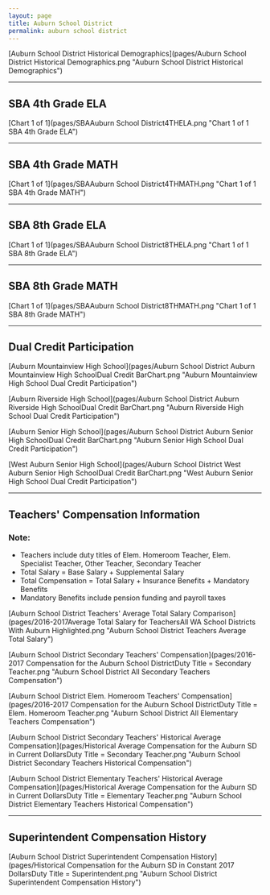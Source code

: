```yaml
---
layout: page
title: Auburn School District
permalink: auburn school district
---
```



[Auburn School District Historical Demographics](pages/Auburn School District Historical Demographics.png "Auburn School District Historical Demographics")

___

## SBA 4th Grade ELA

[Chart 1 of 1](pages/SBAAuburn School District4THELA.png "Chart 1 of 1 SBA 4th Grade ELA")


___

## SBA 4th Grade MATH

[Chart 1 of 1](pages/SBAAuburn School District4THMATH.png "Chart 1 of 1 SBA 4th Grade MATH")


___

## SBA 8th Grade ELA

[Chart 1 of 1](pages/SBAAuburn School District8THELA.png "Chart 1 of 1 SBA 8th Grade ELA")


___

## SBA 8th Grade MATH

[Chart 1 of 1](pages/SBAAuburn School District8THMATH.png "Chart 1 of 1 SBA 8th Grade MATH")


___

## Dual Credit Participation

[Auburn Mountainview High School](pages/Auburn School District Auburn Mountainview High SchoolDual Credit BarChart.png "Auburn Mountainview High School Dual Credit Participation")

[Auburn Riverside High School](pages/Auburn School District Auburn Riverside High SchoolDual Credit BarChart.png "Auburn Riverside High School Dual Credit Participation")

[Auburn Senior High School](pages/Auburn School District Auburn Senior High SchoolDual Credit BarChart.png "Auburn Senior High School Dual Credit Participation")

[West Auburn Senior High School](pages/Auburn School District West Auburn Senior High SchoolDual Credit BarChart.png "West Auburn Senior High School Dual Credit Participation")


___

## Teachers' Compensation Information
### Note:
- Teachers include duty titles of Elem. Homeroom Teacher, Elem. Specialist Teacher, Other Teacher, Secondary Teacher
- Total Salary = Base Salary + Supplemental Salary
- Total Compensation = Total Salary + Insurance Benefits + Mandatory Benefits
- Mandatory Benefits include pension funding and payroll taxes

[Auburn School District Teachers' Average Total Salary Comparison](pages/2016-2017Average Total Salary for TeachersAll WA School Districts With Auburn Highlighted.png "Auburn School District Teachers Average Total Salary")

[Auburn School District Secondary Teachers' Compensation](pages/2016-2017 Compensation for the Auburn School DistrictDuty Title = Secondary Teacher.png "Auburn School District All Secondary Teachers Compensation")

[Auburn School District Elem. Homeroom Teachers' Compensation](pages/2016-2017 Compensation for the Auburn School DistrictDuty Title = Elem. Homeroom Teacher.png "Auburn School District All Elementary Teachers Compensation")

[Auburn School District Secondary Teachers' Historical Average Compensation](pages/Historical Average Compensation for the Auburn SD in Current DollarsDuty Title = Secondary Teacher.png "Auburn School District Secondary Teachers Historical Compensation")

[Auburn School District Elementary Teachers' Historical Average Compensation](pages/Historical Average Compensation for the Auburn SD in Current DollarsDuty Title = Elementary Teacher.png "Auburn School District Elementary Teachers Historical Compensation")


___

## Superintendent Compensation History

[Auburn School District Superintendent Compensation History](pages/Historical Compensation for the Auburn SD in Constant 2017 DollarsDuty Title = Superintendent.png "Auburn School District Superintendent Compensation History")

